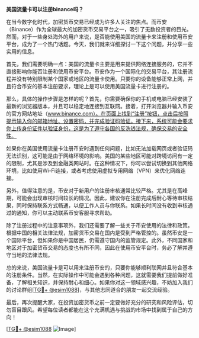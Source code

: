 **美国流量卡可以注册binance吗？**

在当今数字化时代，加密货币交易已经成为许多人关注的焦点。而币安（Binance）作为全球最大的加密货币交易平台之一，吸引了无数投资者的目光。然而，对于一些身处海外的用户来说，是否能使用美国的流量卡来注册和使用币安平台，成为了一个热门话题。今天，我们就来详细探讨一下这个问题，并分享一些实用的信息。

首先，我们需要明确一点：美国的流量卡主要是用来提供网络连接服务的，它并不直接影响你能否注册和使用币安平台。币安作为一个国际化的交易平台，其注册流程并没有特别限制某个国家或地区的流量卡使用。只要你的设备能够正常上网，并且符合币安的基本注册要求，理论上是可以使用美国流量卡进行注册的。

那么，具体的操作步骤是怎样的呢？首先，你需要确保你的手机或电脑已经安装了最新的浏览器版本，并且可以稳定地连接到互联网。接着，打开浏览器并输入币安的官方网站地址（www.binance.com）。在页面上找到“注册”按钮，点击后按照提示输入你的邮箱地址、设置密码，并完成验证码验证。接下来，系统可能会要求你上传身份证件以验证身份，这是为了遵守各国的反洗钱法规，确保交易的安全性。

如果你在美国使用流量卡注册币安时遇到任何问题，比如无法加载网页或者验证码无法识别，这可能是由于网络环境的影响。美国的某些地区可能对跨境访问有一定的限制，尤其是涉及到金融类网站时。在这种情况下，你可以尝试切换到其他网络环境，比如使用Wi-Fi连接，或者考虑使用虚拟专用网络（VPN）来优化网络连接。

另外，值得注意的是，币安对于新用户的注册审核通常比较严格。尤其是在高峰期，可能会出现审核时间较长的情况。因此，建议你在注册完成后耐心等待审核结果，同时保持联系方式畅通，以便工作人员与你联系。如果长时间没有收到审核通过的通知，你可以主动联系币安客服寻求帮助。

除了注册过程中的注意事项外，我们还需要了解一些关于币安使用的法律和政策。根据中国的相关法律法规，加密货币交易在国内是受到严格管控的。虽然币安是一个国际平台，但如果你是中国居民，仍需遵守国内的监管规定。此外，不同国家和地区对于加密货币交易的态度也有所不同，因此在使用币安平台时，务必了解并遵守当地的法律法规。

总的来说，美国流量卡是可以用来注册币安的，只要你能够顺利联网并且符合基本的注册条件。当然，在实际操作中可能会遇到各种问题，这就需要我们提前做好准备，了解相关知识，并保持耐心和细心。如果你对这一领域感兴趣，不妨加入我们的讨论群组[[TG💪+ @esim1088](https://t.me/s/esim1088)]，与其他志同道合的朋友一起交流经验。

最后，再次提醒大家，在投资加密货币之前一定要做好充分的研究和风险评估，切勿盲目跟风。希望每位读者都能在这个充满机遇与挑战的市场中找到属于自己的方向！

[[TG💪+ @esim1088](https://t.me/s/esim1088) ![Image](https://i.postimg.cc/4NQfJmqS/Snipaste-2025-05-13-00-14-12.png)]